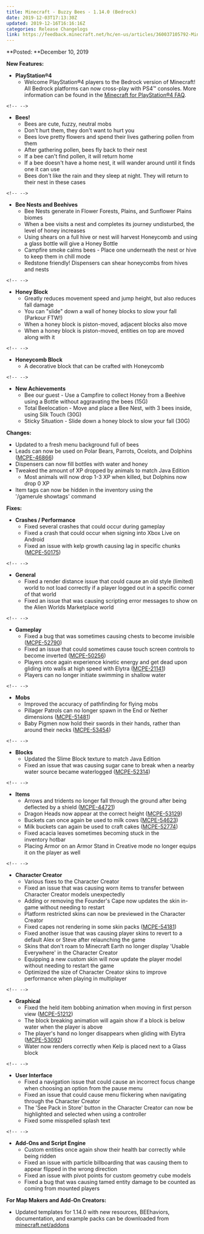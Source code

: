 ```yaml
---
title: Minecraft - Buzzy Bees - 1.14.0 (Bedrock)
date: 2019-12-03T17:13:30Z
updated: 2019-12-16T16:16:16Z
categories: Release Changelogs
link: https://feedback.minecraft.net/hc/en-us/articles/360037105792-Minecraft-Buzzy-Bees-1-14-0-Bedrock-
---
```


**Posted: **December 10, 2019

**New Features:**

-   **PlayStation®4**
    -   Welcome PlayStation®4 players to the Bedrock version of Minecraft! All Bedrock platforms can now cross-play with PS4™ consoles. More information can be found in the [Minecraft for PlayStation®4 FAQ](https://help.minecraft.net/hc/en-us/articles/360037725571-Minecraft-for-PlayStation-TM-4-FAQ).

```{=html}
<!-- -->
```
-   **Bees!**
    -   Bees are cute, fuzzy, neutral mobs
    -   Don't hurt them, they don't want to hurt you
    -   Bees love pretty flowers and spend their lives gathering pollen from them
    -   After gathering pollen, bees fly back to their nest
    -   If a bee can\'t find pollen, it will return home
    -   If a bee doesn't have a home nest, it will wander around until it finds one it can use
    -   Bees don't like the rain and they sleep at night. They will return to their nest in these cases

```{=html}
<!-- -->
```
-   **Bee Nests and Beehives**
    -   Bee Nests generate in Flower Forests, Plains, and Sunflower Plains biomes
    -   When a bee visits a nest and completes its journey undisturbed, the level of honey increases
    -   Using shears on a full hive or nest will harvest Honeycomb and using a glass bottle will give a Honey Bottle
    -   Campfire smoke calms bees - Place one underneath the nest or hive to keep them in chill mode
    -   Redstone friendly! Dispensers can shear honeycombs from hives and nests

```{=html}
<!-- -->
```
-   **Honey Block**
    -   Greatly reduces movement speed and jump height, but also reduces fall damage
    -   You can "slide" down a wall of honey blocks to slow your fall (Parkour FTW!)
    -   When a honey block is piston-moved, adjacent blocks also move
    -   When a honey block is piston-moved, entities on top are moved along with it

```{=html}
<!-- -->
```
-   **Honeycomb Block**
    -   A decorative block that can be crafted with Honeycomb

```{=html}
<!-- -->
```
-   **New Achievements**
    -   Bee our guest - Use a Campfire to collect Honey from a Beehive using a Bottle without aggravating the bees (15G)
    -   Total Beelocation - Move and place a Bee Nest, with 3 bees inside, using Silk Touch (30G)
    -   Sticky Situation - Slide down a honey block to slow your fall (30G)

**Changes:**

-   Updated to a fresh menu background full of bees
-   Leads can now be used on Polar Bears, Parrots, Ocelots, and Dolphins ([MCPE-46866](https://bugs.mojang.com/browse/MCPE-46866))
-   Dispensers can now fill bottles with water and honey
-   Tweaked the amount of XP dropped by animals to match Java Edition
    -   Most animals will now drop 1-3 XP when killed, but Dolphins now drop 0 XP
-   Item tags can now be hidden in the inventory using the \'/gamerule showtags\' command

**Fixes:**

-   **Crashes / Performance**
    -   Fixed several crashes that could occur during gameplay
    -   Fixed a crash that could occur when signing into Xbox Live on Android
    -   Fixed an issue with kelp growth causing lag in specific chunks ([MCPE-50175](https://bugs.mojang.com/browse/MCPE-50175))

```{=html}
<!-- -->
```
-   **General**
    -   Fixed a render distance issue that could cause an old style (limited) world to not load correctly if a player logged out in a specific corner of that world
    -   Fixed an issue that was causing scripting error messages to show on the Alien Worlds Marketplace world

```{=html}
<!-- -->
```
-   **Gameplay**
    -   Fixed a bug that was sometimes causing chests to become invisible ([MCPE-52790](https://bugs.mojang.com/browse/MCPE-52790))
    -   Fixed an issue that could sometimes cause touch screen controls to become inverted ([MCPE-50256](https://bugs.mojang.com/browse/MCPE-50256))
    -   Players once again experience kinetic energy and get dead upon gliding into walls at high speed with Elytra ([MCPE-21141](https://bugs.mojang.com/browse/MCPE-21141))
    -   Players can no longer initiate swimming in shallow water

```{=html}
<!-- -->
```
-   **Mobs**
    -   Improved the accuracy of pathfinding for flying mobs
    -   Pillager Patrols can no longer spawn in the End or Nether dimensions ([MCPE-51481](https://bugs.mojang.com/browse/MCPE-51481))
    -   Baby Pigmen now hold their swords in their hands, rather than around their necks ([MCPE-53454](https://bugs.mojang.com/browse/MCPE-53454))

```{=html}
<!-- -->
```
-   **Blocks**
    -   Updated the Slime Block texture to match Java Edition
    -   Fixed an issue that was causing sugar cane to break when a nearby water source became waterlogged ([MCPE-52314](https://bugs.mojang.com/browse/MCPE-52314))

```{=html}
<!-- -->
```
-   **Items**
    -   Arrows and tridents no longer fall through the ground after being deflected by a shield ([MCPE-44721](https://bugs.mojang.com/browse/MCPE-44721))
    -   Dragon Heads now appear at the correct height ([MCPE-53129](https://bugs.mojang.com/browse/MCPE-53129))
    -   Buckets can once again be used to milk cows ([MCPE-54623](https://bugs.mojang.com/browse/MCPE-54623))
    -   Milk buckets can again be used to craft cakes ([MCPE-52774](https://bugs.mojang.com/browse/MCPE-52774))
    -   Fixed acacia leaves sometimes becoming stuck in the inventory hotbar
    -   Placing Armor on an Armor Stand in Creative mode no longer equips it on the player as well

```{=html}
<!-- -->
```
-   **Character Creator**
    -   Various fixes to the Character Creator
    -   Fixed an issue that was causing worn items to transfer between Character Creator models unexpectedly
    -   Adding or removing the Founder\'s Cape now updates the skin in-game without needing to restart
    -   Platform restricted skins can now be previewed in the Character Creator
    -   Fixed capes not rendering in some skin packs ([MCPE-54181](https://bugs.mojang.com/browse/MCPE-54181))
    -   Fixed another issue that was causing player skins to revert to a default Alex or Steve after relaunching the game
    -   Skins that don\'t roam to Minecraft Earth no longer display \'Usable Everywhere\' in the Character Creator
    -   Equipping a new custom skin will now update the player model without needing to restart the game
    -   Optimized the size of Character Creator skins to improve performance when playing in multiplayer

```{=html}
<!-- -->
```
-   **Graphical**
    -   Fixed the held item bobbing animation when moving in first person view ([MCPE-51212](https://bugs.mojang.com/browse/MCPE-51212))
    -   The block breaking animation will again show if a block is below water when the player is above
    -   The player\'s hand no longer disappears when gliding with Elytra ([MCPE-53092](https://bugs.mojang.com/browse/MCPE-53092))
    -   Water now renders correctly when Kelp is placed next to a Glass block

```{=html}
<!-- -->
```
-   **User Interface**
    -   Fixed a navigation issue that could cause an incorrect focus change when choosing an option from the pause menu
    -   Fixed an issue that could cause menu flickering when navigating through the Character Creator
    -   The \'See Pack in Store\' button in the Character Creator can now be highlighted and selected when using a controller
    -   Fixed some misspelled splash text

```{=html}
<!-- -->
```
-   **Add-Ons and Script Engine**
    -   Custom entities once again show their health bar correctly while being ridden
    -   Fixed an issue with particle billboarding that was causing them to appear flipped in the wrong direction
    -   Fixed an issue with pivot points for custom geometry cube models
    -   Fixed a bug that was causing tamed entity damage to be counted as coming from mounted players

**For Map Makers and Add-On Creators:**

-   Updated templates for 1.14.0 with new resources, BEEhaviors, documentation, and example packs can be downloaded from [minecraft.net/addons](https://minecraft.net/addons)
